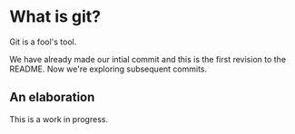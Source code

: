 # What is git?

Git is a fool's tool.

We have already made our intial commit and this is the first revision to the README. Now we're exploring subsequent commits.

## An elaboration

This is a work in progress.
